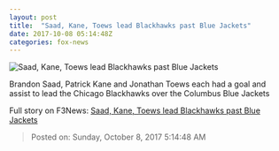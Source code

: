 ```yaml
---
layout: post
title:  "Saad, Kane, Toews lead Blackhawks past Blue Jackets"
date: 2017-10-08 05:14:48Z
categories: fox-news
---
```


![Saad, Kane, Toews lead Blackhawks past Blue Jackets](http://www.foxnews.com/content/dam/fox-news/logo/og-fn-foxnews.jpg)

Brandon Saad, Patrick Kane and Jonathan Toews each had a goal and assist to lead the Chicago Blackhawks over the Columbus Blue Jackets


Full story on F3News: [Saad, Kane, Toews lead Blackhawks past Blue Jackets](http://www.f3nws.com/n/gMhCkD)

> Posted on: Sunday, October 8, 2017 5:14:48 AM
